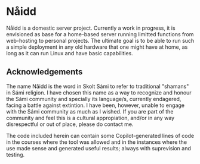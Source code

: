 # Nåidd
Nåidd is a domestic server project. Currently a work in progress, it is envisioned as base for a home-based server running limitted functions from web-hosting to personal projects. The ultimate goal is to be able to run such a simple deployment in any old hardware that one might have at home, as long as it can run Linux and have basic capabilities.

## Acknowledgements
The name Nåidd is the word in Skolt Sámi to refer to traditional "shamans" in Sámi religion. I have chosen this name as a way to recognize and honour the Sámi community and specially its language/s, currently endagered, facing a battle against extintion. I have been, however, unable to engage with the Sámi community as much as I wished. If you are part of the community and feel this is a cultural appropiation, and/or in any way disrespectful or out of place, please do contact me.

The code included herein can contain some Copilot-generated lines of code in the courses where the tool was allowed and in the instances where the use made sense and generated useful results; always with suprevision and testing.
